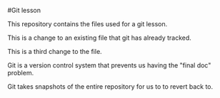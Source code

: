 #Git lesson 

This repository contains the files used for a git lesson.

This is a change to an existing file that git has already tracked.

This is a third change to the file.

Git is a version control system that prevents us having the "final doc" problem.

Git takes snapshots of the entire repository for us to to revert back to.

